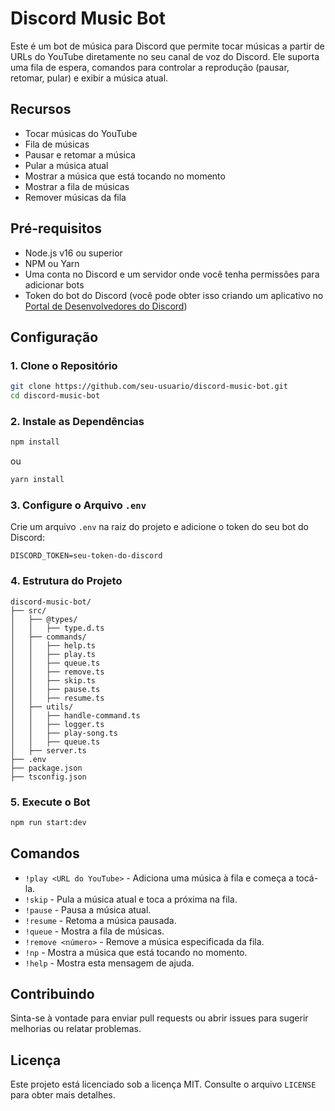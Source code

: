 
# Discord Music Bot

Este é um bot de música para Discord que permite tocar músicas a partir de URLs do YouTube diretamente no seu canal de voz do Discord. Ele suporta uma fila de espera, comandos para controlar a reprodução (pausar, retomar, pular) e exibir a música atual.

## Recursos

- Tocar músicas do YouTube
- Fila de músicas
- Pausar e retomar a música
- Pular a música atual
- Mostrar a música que está tocando no momento
- Mostrar a fila de músicas
- Remover músicas da fila

## Pré-requisitos

- Node.js v16 ou superior
- NPM ou Yarn
- Uma conta no Discord e um servidor onde você tenha permissões para adicionar bots
- Token do bot do Discord (você pode obter isso criando um aplicativo no [Portal de Desenvolvedores do Discord](https://discord.com/developers/applications))

## Configuração

### 1. Clone o Repositório

```sh
git clone https://github.com/seu-usuario/discord-music-bot.git
cd discord-music-bot
```

### 2. Instale as Dependências

```sh
npm install
```
ou
```sh
yarn install
```

### 3. Configure o Arquivo `.env`

Crie um arquivo `.env` na raiz do projeto e adicione o token do seu bot do Discord:

```env
DISCORD_TOKEN=seu-token-do-discord
```

### 4. Estrutura do Projeto

```
discord-music-bot/
├── src/
│   ├── @types/
│   │   ├── type.d.ts
│   ├── commands/
│   │   ├── help.ts
│   │   ├── play.ts
│   │   ├── queue.ts
│   │   ├── remove.ts
│   │   ├── skip.ts
│   │   ├── pause.ts
│   │   ├── resume.ts
│   ├── utils/
│   │   ├── handle-command.ts
│   │   ├── logger.ts
│   │   ├── play-song.ts
│   │   ├── queue.ts
│   ├── server.ts
├── .env
├── package.json
├── tsconfig.json
```

### 5. Execute o Bot

```sh
npm run start:dev
```

## Comandos

- `!play <URL do YouTube>` - Adiciona uma música à fila e começa a tocá-la.
- `!skip` - Pula a música atual e toca a próxima na fila.
- `!pause` - Pausa a música atual.
- `!resume` - Retoma a música pausada.
- `!queue` - Mostra a fila de músicas.
- `!remove <número>` - Remove a música especificada da fila.
- `!np` - Mostra a música que está tocando no momento.
- `!help` - Mostra esta mensagem de ajuda.

## Contribuindo

Sinta-se à vontade para enviar pull requests ou abrir issues para sugerir melhorias ou relatar problemas.

## Licença

Este projeto está licenciado sob a licença MIT. Consulte o arquivo `LICENSE` para obter mais detalhes.
